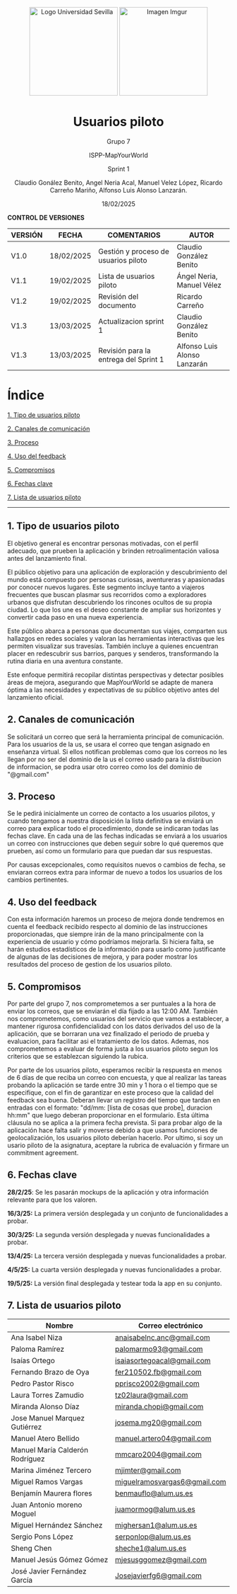 <p align="center">
  <img src="https://www.ucm.es/al-acmes/file/logo-universidad-sevilla/?ver" alt="Logo Universidad Sevilla" width="200" height="200">
  <img src="https://i.imgur.com/vlzkG4H.png" alt="Imagen Imgur" width="auto" height="200">
</p>

<h1 align="center">Usuarios piloto</h1>

<p align="center">
    Grupo 7
</p>
<p align="center">
    ISPP-MapYourWorld
</p>
<p align="center">
    Sprint 1
</p>
<p align="center">
    Claudio Gonález Benito, Angel Neria Acal, Manuel Velez López, Ricardo Carreño Mariño, Alfonso Luis Alonso Lanzarán.
</p>

<p align="center">
    18/02/2025
</p>

**CONTROL DE VERSIONES**

| VERSIÓN | FECHA     | COMENTARIOS                     | AUTOR              |
|---------|-----------|---------------------------------|--------------------|
| V1.0    | 18/02/2025| Gestión y proceso de usuarios piloto | Claudio González Benito |
| V1.1    | 19/02/2025| Lista de usuarios piloto       | Ángel Neria, Manuel Vélez |
| V1.2    | 19/02/2025| Revisión del documento         | Ricardo Carreño |
| V1.3    | 13/03/2025| Actualizacion sprint 1 | Claudio González Benito |
| V1.3    | 13/03/2025| Revisión para la entrega del Sprint 1 | Alfonso Luis Alonso Lanzarán |

<!-- omit in toc--> 
# Índice

[1. Tipo de usuarios piloto](#tipo-de-usuarios-piloto)

[2. Canales de comunicación](#canales-de-comunicacion)

[3. Proceso](#proceso)

[4. Uso del feedback](#uso-del-feedback)

[5. Compromisos](#compromisos)

[6. Fechas clave](#fechas-clave)

[7. Lista de usuarios piloto](#lista-de-usuarios-piloto)

---

## 1. Tipo de usuarios piloto

El objetivo general es encontrar personas motivadas, con el perfil adecuado, que prueben la aplicación y brinden retroalimentación valiosa antes del lanzamiento final.

El público objetivo para una aplicación de exploración y descubrimiento del mundo está compuesto por personas curiosas, aventureras y apasionadas por conocer nuevos lugares. Este segmento incluye tanto a viajeros frecuentes que buscan plasmar sus recorridos como a exploradores urbanos que disfrutan descubriendo los rincones ocultos de su propia ciudad. Lo que los une es el deseo constante de ampliar sus horizontes y convertir cada paso en una nueva experiencia.

Este público abarca a personas que documentan sus viajes, comparten sus hallazgos en redes sociales y valoran las herramientas interactivas que les permiten visualizar sus travesías. También incluye a quienes encuentran placer en redescubrir sus barrios, parques y senderos, transformando la rutina diaria en una aventura constante.

Este enfoque permitirá recopilar distintas perspectivas y detectar posibles áreas de mejora, asegurando que MapYourWorld se adapte de manera óptima a las necesidades y expectativas de su público objetivo antes del lanzamiento oficial.

## 2. Canales de comunicación

Se solicitará un correo que será la herramienta principal de comunicación. Para los usuarios de la us, se usara el correo que tengan asignado en enseñanza virtual. Si ellos notifican problemas como que los correos no les llegan por no ser del dominio de la us el correo usado para la distribucion de informacion, se podra usar otro correo como los del dominio de "@gmail.com"

## 3. Proceso

Se le pedirá inicialmente un correo de contacto a los usuarios pilotos, y cuando tengamos a nuestra disposición la lista definitiva se enviará un correo para explicar todo el procedimiento, donde se indicaran todas las fechas clave. En cada una de las fechas indicadas se enviará a los usuarios un correo con instrucciones que deben seguir sobre lo qué queremos que prueben, así como un formulario para que puedan dar sus respuestas.

Por causas excepcionales, como requisitos nuevos o cambios de fecha, se enviaran correos extra para informar de nuevo a todos los usuarios de los cambios pertinentes.

## 4. Uso del feedback

Con esta información haremos un proceso de mejora donde tendremos en cuenta el feedback recibido respecto al dominio de las instrucciones proporcionadas, que siempre irán de la mano principalmente con la experiencia de usuario y cómo podríamos mejorarla. Si hiciera falta, se harán estudios estadísticos de la información para usarlo como justificante de algunas de las decisiones de mejora, y para poder mostrar los resultados del proceso de gestion de los usuarios piloto.

## 5. Compromisos

Por parte del grupo 7, nos comprometemos a ser puntuales a la hora de enviar los correos, que se enviarán el día fijado a las 12:00 AM. También nos comprometemos, como usuarios del servicio que vamos a establecer, a mantener rigurosa confidencialidad con los datos derivados del uso de la aplicación, que se borraran una vez finalizado el periodo de prueba y evaluacion, para facilitar asi el tratamiento de los datos. Ademas, nos comprometemos a evaluar de forma justa a los usuarios piloto segun los criterios que se establezcan siguiendo la rubica.

Por parte de los usuarios piloto, esperamos recibir la respuesta en menos de 6 días de que reciba un correo con encuesta, y que al realizar las tareas probando la aplicación se tarde entre 30 min y 1 hora o el tiempo que se especifique, con el fin de garantizar en este proceso que la calidad del feedback sea buena. Deberan llevar un registro del tiempo que tardan en entradas con el formato: "dd/mm: [lista de cosas que probe], duracion hh:mm" que luego deberan proporcionar en el formulario.  Esta última cláusula no se aplica a la primera fecha prevista. Si para probar algo de la aplicación hace falta salir y moverse debido a que usamos funciones de geolocalización, los usuarios piloto deberían hacerlo.  Por ultimo, si soy un usario piloto de la asignatura, aceptare la rubrica de evaluación y firmare un commitment agreement.

## 6. Fechas clave

**28/2/25**: Se les pasarán mockups de la aplicación y otra información relevante para que los valoren.

**16/3/25:** La primera versión desplegada y un conjunto de funcionalidades a probar.

**30/3/25:** La segunda versión desplegada y nuevas funcionalidades a probar.

**13/4/25:** La tercera versión desplegada y nuevas funcionalidades a probar.

**4/5/25:** La cuarta versión desplegada y nuevas funcionalidades a probar.

**19/5/25:** La versión final desplegada y testear toda la app en su conjunto.

## 7. Lista de usuarios piloto

| **Nombre**                          | **Correo electrónico**                      |
| ----------------------------------- | ------------------------------------------ |
| Ana Isabel Niza                     | anaisabelnc.anc@gmail.com                  |
| Paloma Ramírez                       | palomarmo93@gmail.com                      |
| Isaías Ortego                        | isaiasortegoacal@gmail.com                 |
| Fernando Brazo de Oya                | fer210502.fb@gmail.com                     |
| Pedro Pastor Risco                   | pprisco2002@gmail.com                      |
| Laura Torres Zamudio                 | tz02laura@gmail.com                        |
| Miranda Alonso Díaz                   | miranda.chopi@gmail.com                    |
| Jose Manuel Marquez Gutiérrez        | josema.mg20@gmail.com                      |
| Manuel Atero Bellido                 | manuel.artero04@gmail.com                  |
| Manuel María Calderón Rodríguez      | mmcaro2004@gmail.com                       |
| Marina Jiménez Tercero               | mjimter@gmail.com                          |
| Miguel Ramos Vargas                  | miguelramosvargas6@gmail.com               |
| Benjamín Maurera flores              | benmauflo@alum.us.es                       |
| Juan Antonio moreno Moguel           | juamormog@alum.us.es                       |
| Miguel Hernández Sánchez             | mighersan1@alum.us.es                      |
| Sergio Pons López                    | serponlop@alum.us.es                       |
| Sheng Chen                           | sheche1@alum.us.es                         |
| Manuel Jesús Gómez Gómez             | mjesusggomez@gmail.com                     |
| José Javier Fernández García         | Josejavierfg6@gmail.com                    |

